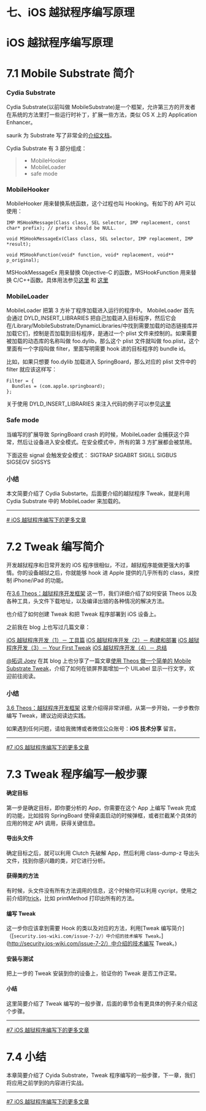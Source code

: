 # 七、iOS 越狱程序编写原理

# iOS 越狱程序编写原理

# 7.1 Mobile Substrate 简介

### Cydia Substrate

Cydia Substrate(以前叫做 MobileSubstrate)是一个框架，允许第三方的开发者在系统的方法里打一些运行时补丁，扩展一些方法，类似 OS X 上的 Application Enhancer。

saurik 为 Substrate 写了非常全的[介绍文档](http://www.cydiasubstrate.com/id/264d6581-a762-4343-9605-729ef12ff0af/)。

Cydia Substrate 有 3 部分组成：

> *   MobileHooker
> *   MobileLoader
> *   safe mode

### MobileHooker

MobileHooker 用来替换系统函数，这个过程也叫 Hooking。有如下的 API 可以使用：

```
IMP MSHookMessage(Class class, SEL selector, IMP replacement, const char* prefix); // prefix should be NULL.

void MSHookMessageEx(Class class, SEL selector, IMP replacement, IMP *result);

void MSHookFunction(void* function, void* replacement, void** p_original); 
```

MSHookMessageEx 用来替换 Objective-C 的函数，MSHookFunction 用来替换 C/C++函数。具体用法参见[这里](http://iphonedevwiki.net/index.php/MobileSubstrate) 和 [这里](http://www.cydiasubstrate.com/api/c/MSHookFunction/)

### MobileLoader

MobileLoader 把第 3 方补丁程序加载进入运行的程序中。 MobileLoader 首先会通过 DYLD_INSERT_LIBRARIES 把自己加载进入目标程序，然后它会在/Library/MobileSubstrate/DynamicLibraries/中找到需要加载的动态链接库并加载它们，控制是否加载到目标程序，是通过一个 plist 文件来控制的。如果需要被加载的动态库的名称叫做 foo.dylib，那么这个 plist 文件就叫做 foo.plist，这个里面有一个字段叫做 filter，里面写明需要 hook 进的目标程序的 bundle id。

比如，如果只想要 foo.dylib 加载进入 SpringBoard，那么对应的 plist 文件中的 filter 就应该这样写：

```
Filter = {
  Bundles = (com.apple.springboard);
}; 
```

关于使用 DYLD_INSERT_LIBRARIES 来注入代码的例子可以参见[这里](http://blog.timac.org/?p=761)

### Safe mode

当编写的扩展导致 SpringBoard crash 的时候，MobileLoader 会捕获这个异常，然后让设备进入安全模式。在安全模式中，所有的第 3 方扩展都会被禁用。

下面这些 signal 会触发安全模式： SIGTRAP SIGABRT SIGILL SIGBUS SIGSEGV SIGSYS

### 小结

本文简要介绍了 Cydia Substarte。后面要介绍的越狱程序 Tweak，就是利用 Cydia Substrate 中的 MobileLoader 来加载的。

* * *

[# iOS 越狱程序编写下的更多文章](http://security.ios-wiki.com/issue-7/)

# 7.2 Tweak 编写简介

开发越狱程序和日常开发的 iOS 程序很相似，不过，越狱程序能做更强大的事情。你的设备越狱之后，你就能够 hook 进 Apple 提供的几乎所有的 class，来控制 iPhone/iPad 的功能。

在[3.6 Theos：越狱程序开发框架](http://security.ios-wiki.com/issue-3-6/) 这一节，我们详细介绍了如何安装 Theos 以及各种工具，头文件下载地址，以及编译出错的各种情况的解决方法。

也介绍了如何创建 Tweak 和把 Tweak 程序部署到 iOS 设备上。

之前我在 blog 上也写过几篇文章：

[iOS 越狱程序开发（1）－ 工具篇](http://wufawei.com/2013/08/iOS-jailbroken-programming-1/)
[iOS 越狱程序开发（2）－ 构建和部署](http://wufawei.com/2013/08/iOS-jailbroken-programming-2/)
[iOS 越狱程序开发（3）－ Your First Tweak](http://wufawei.com/2013/08/iOS-jailbroken-programming-3/)
[iOS 越狱程序开发（4）－ 总结](http://wufawei.com/2013/08/iOS-jailbroken-programming-4/)

[@拓词 Joey](http://weibo.com/2js3) 在其 blog 上也分享了一篇文章[使用 Theos 做一个简单的 Mobile Substrate Tweak](http://joeyio.com/ios/2014/01/01/make-a-mobile-substrate-tweak-using-theos/)，介绍了如何在锁屏界面增加一个 UILabel 显示一行文字，欢迎前往阅读。

### 小结

[3.6 Theos：越狱程序开发框架](http://security.ios-wiki.com/issue-3-6/) 这里介绍得非常详细，从第一步开始，一步步教你编写 Tweak，建议边阅读边实践。

如果遇到任何问题，请给我微博或者微信公众账号：**iOS 技术分享** 留言。

* * *

[#7 iOS 越狱程序编写下的更多文章](http://security.ios-wiki.com/issue-7/)

# 7.3 Tweak 程序编写一般步骤

#### 确定目标

第一步是确定目标，即你要分析的 App，你需要在这个 App 上编写 Tweak 完成的功能，比如挂钩 SpringBoard 使得桌面启动的时候弹框，或者拦截某个具体的应用的特定 API 调用，获得关键信息。

#### 导出头文件

确定目标之后，就可以利用 Clutch 先破解 App，然后利用 class-dump-z 导出头文件，找到你感兴趣的类，对它进行分析。

#### 获得类的方法

有时候，头文件没有所有方法调用的信息，这个时候你可以利用 cycript，使用之前介绍的[trick](http://security.ios-wiki.com/issue-4-5/)，比如 printMethod 打印出所有的方法。

#### 编写 Tweak

这一步你应该拿到需要 Hook 的类以及对应的方法，利用[Tweak 编写简介]（[`security.ios-wiki.com/issue-7-2/）中介绍的技术编写 Tweak。`](http://security.ios-wiki.com/issue-7-2/）中介绍的技术编写 Tweak。)

#### 安装与测试

把上一步的 Tweak 安装到你的设备上，验证你的 Tweak 是否工作正常。

#### 小结

这里简要介绍了 Tweak 编写的一般步骤，后面的章节会有更具体的例子来介绍这个步骤。

* * *

[#7 iOS 越狱程序编写下的更多文章](http://security.ios-wiki.com/issue-7/)

# 7.4 小结

本章简要介绍了 Cyida Substrate，Tweak 程序编写的一般步骤，下一章，我们将应用之前学到的内容进行实战。

* * *

[#7 iOS 越狱程序编写下的更多文章](http://security.ios-wiki.com/issue-7/)